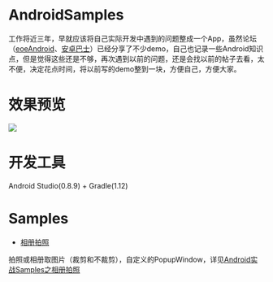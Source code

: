 AndroidSamples
==============

工作将近三年，早就应该将自己实际开发中遇到的问题整成一个App，虽然论坛（[eoeAndroid](http://www.eoeandroid.com/space-uid-788456.html)、[安卓巴士](http://www.apkbus.com/home.php?mod=space&uid=104974)）已经分享了不少demo，自己也记录一些Android知识点，但是觉得这些还是不够，再次遇到以前的问题，还是会找以前的帖子去看，太不便，决定花点时间，将以前写的demo整到一块，方便自己，方便大家。

效果预览
===========================
![](https://github.com/WuXiaolong/AndroidSamples/raw/master/screenshots/screenshots.gif)

开发工具
===========================
Android Studio(0.8.9) + Gradle(1.12)

Samples
===========================
* [相册拍照](http://wuxiaolong.me/android/2014/11/10/Android-Samples-Photograph/)

拍照或相册取图片（裁剪和不裁剪），自定义的PopupWindow，详见[Android实战Samples之相册拍照](http://wuxiaolong.me/android/2014/11/10/Android-Samples-Photograph/)
